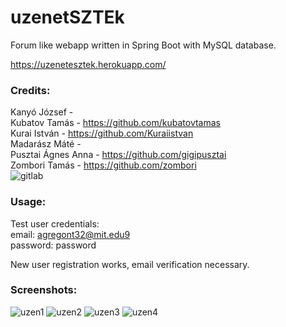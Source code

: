 # uzenetSZTEk
Forum like webapp written in Spring Boot with MySQL database.

https://uzenetesztek.herokuapp.com/

### Credits:
Kanyó József        -  
Kubatov Tamás       - https://github.com/kubatovtamas  
Kurai István        - https://github.com/Kuraiistvan  
Madarász Máté       -  
Pusztai Ágnes Anna  - https://github.com/gigipusztai  
Zombori Tamás       - https://github.com/zombori  
![gitlab](https://user-images.githubusercontent.com/45062503/103555966-5b210280-4eb1-11eb-8567-7dba6770b3fc.png)

### Usage:
Test user credentials:  
email: agregont32@mit.edu9  
password: password  

New user registration works, email verification necessary.

### Screenshots:
![uzen1](https://user-images.githubusercontent.com/45062503/103555968-5c522f80-4eb1-11eb-808c-15fd8887c195.png)
![uzen2](https://user-images.githubusercontent.com/45062503/103555971-5c522f80-4eb1-11eb-8bd1-ce5c87bfc2e9.png)
![uzen3](https://user-images.githubusercontent.com/45062503/103555972-5ceac600-4eb1-11eb-9f73-837a0f9fb9ad.png)
![uzen4](https://user-images.githubusercontent.com/45062503/103555974-5d835c80-4eb1-11eb-8f57-26194725acff.png)
